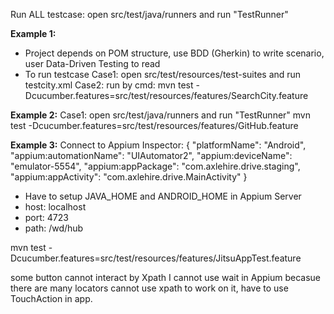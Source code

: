 
Run ALL testcase: open src/test/java/runners and run "TestRunner"


**Example 1:**
- Project depends on POM structure, use BDD (Gherkin) to write scenario, user Data-Driven Testing to read 
- To run testcase
Case1: open src/test/resources/test-suites and run testcity.xml
Case2: run by cmd:
  mvn test -Dcucumber.features=src/test/resources/features/SearchCity.feature

**Example 2:**
Case1: open src/test/java/runners and run "TestRunner"
mvn test -Dcucumber.features=src/test/resources/features/GitHub.feature


**Example 3:**
Connect to Appium Inspector:
{
"platformName": "Android",
"appium:automationName": "UIAutomator2",
"appium:deviceName": "emulator-5554",
"appium:appPackage": "com.axlehire.drive.staging",
"appium:appActivity": "com.axlehire.drive.MainActivity"
}

- Have to setup JAVA_HOME and ANDROID_HOME in Appium Server
- host: localhost
- port: 4723
- path: /wd/hub
 
mvn test -Dcucumber.features=src/test/resources/features/JitsuAppTest.feature

some button cannot interact by Xpath
I cannot use wait in Appium becasue there are many locators cannot use xpath to work on it, have to use TouchAction in app.

